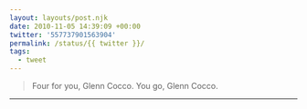 ```yaml
---
layout: layouts/post.njk
date: 2010-11-05 14:39:09 +00:00
twitter: '557737901563904'
permalink: /status/{{ twitter }}/
tags: 
  - tweet
---
```


> Four for you, Glenn Cocco. You go, Glenn Cocco.

---

